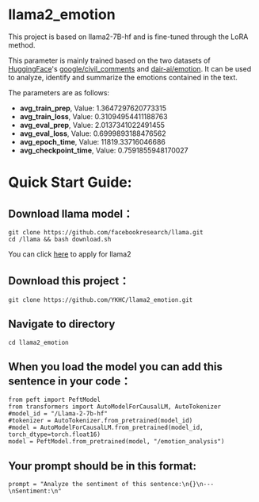 # llama2_emotion
This project is based on llama2-7B-hf and is fine-tuned through the LoRA method.

This parameter is mainly trained based on the two datasets of [HuggingFace](https://huggingface.co)'s [google/civil_comments](https://huggingface.co/datasets/google/civil_comments) and [dair-ai/emotion](https://huggingface.co/datasets/dair-ai/emotion). 
It can be used to analyze, identify and summarize the emotions contained in the text.

The parameters are as follows:

- **avg_train_prep**, Value: 1.3647297620773315
- **avg_train_loss**, Value: 0.31094954411188763
- **avg_eval_prep**, Value: 2.0137341022491455
- **avg_eval_loss**, Value: 0.6999893188476562
- **avg_epoch_time**, Value: 11819.33716046686
- **avg_checkpoint_time**, Value: 0.7591855948170027

Quick Start Guide:
==================
## Download llama model：
```
git clone https://github.com/facebookresearch/llama.git
cd /llama && bash download.sh
```
You can click [here](https://llama.meta.com/llama-downloads) to apply for llama2
## Download this project：
```
git clone https://github.com/YKHC/llama2_emotion.git
```
## Navigate to directory
```
cd llama2_emotion
```
## When you load the model you can add this sentence in your code：
```
from peft import PeftModel
from transformers import AutoModelForCausalLM, AutoTokenizer
#model_id = "/Llama-2-7b-hf"
#tokenizer = AutoTokenizer.from_pretrained(model_id)
#model = AutoModelForCausalLM.from_pretrained(model_id, torch_dtype=torch.float16)
model = PeftModel.from_pretrained(model, "/emotion_analysis")
```
## Your prompt should be in this format:
```
prompt = "Analyze the sentiment of this sentence:\n{}\n---\nSentiment:\n"
```
